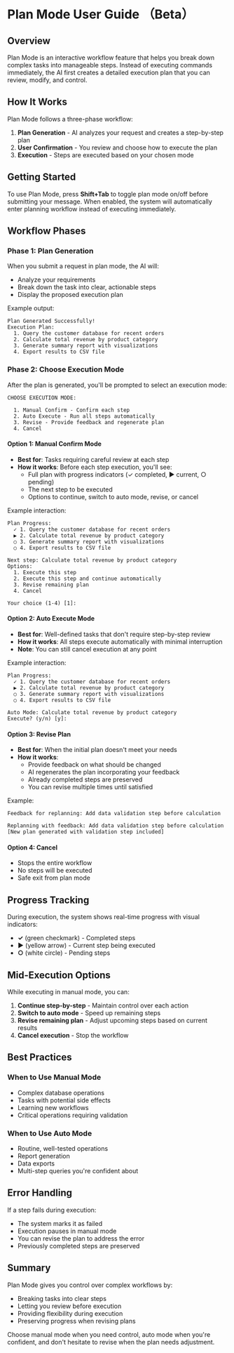 # Plan Mode User Guide （Beta）

## Overview

Plan Mode is an interactive workflow feature that helps you break down complex tasks into manageable steps. Instead of executing commands immediately, the AI first creates a detailed execution plan that you can review, modify, and control.

## How It Works

Plan Mode follows a three-phase workflow:

1. **Plan Generation** - AI analyzes your request and creates a step-by-step plan
2. **User Confirmation** - You review and choose how to execute the plan
3. **Execution** - Steps are executed based on your chosen mode

## Getting Started

To use Plan Mode, press **Shift+Tab** to toggle plan mode on/off before submitting your message. When enabled, the system will automatically enter planning workflow instead of executing immediately.

## Workflow Phases

### Phase 1: Plan Generation

When you submit a request in plan mode, the AI will:

- Analyze your requirements
- Break down the task into clear, actionable steps
- Display the proposed execution plan

Example output:
```
Plan Generated Successfully!
Execution Plan:
  1. Query the customer database for recent orders
  2. Calculate total revenue by product category
  3. Generate summary report with visualizations
  4. Export results to CSV file
```

### Phase 2: Choose Execution Mode

After the plan is generated, you'll be prompted to select an execution mode:

```
CHOOSE EXECUTION MODE:

  1. Manual Confirm - Confirm each step
  2. Auto Execute - Run all steps automatically
  3. Revise - Provide feedback and regenerate plan
  4. Cancel
```

#### Option 1: Manual Confirm Mode

- **Best for**: Tasks requiring careful review at each step
- **How it works**: Before each step execution, you'll see:
  - Full plan with progress indicators (✓ completed, ▶ current, ○ pending)
  - The next step to be executed
  - Options to continue, switch to auto mode, revise, or cancel

Example interaction:
```
Plan Progress:
  ✓ 1. Query the customer database for recent orders
  ▶ 2. Calculate total revenue by product category
  ○ 3. Generate summary report with visualizations
  ○ 4. Export results to CSV file

Next step: Calculate total revenue by product category
Options:
  1. Execute this step
  2. Execute this step and continue automatically
  3. Revise remaining plan
  4. Cancel

Your choice (1-4) [1]:
```

#### Option 2: Auto Execute Mode

- **Best for**: Well-defined tasks that don't require step-by-step review
- **How it works**: All steps execute automatically with minimal interruption
- **Note**: You can still cancel execution at any point

Example interaction:
```
Plan Progress:
  ✓ 1. Query the customer database for recent orders
  ▶ 2. Calculate total revenue by product category
  ○ 3. Generate summary report with visualizations
  ○ 4. Export results to CSV file

Auto Mode: Calculate total revenue by product category
Execute? (y/n) [y]:
```

#### Option 3: Revise Plan

- **Best for**: When the initial plan doesn't meet your needs
- **How it works**:
  - Provide feedback on what should be changed
  - AI regenerates the plan incorporating your feedback
  - Already completed steps are preserved
  - You can revise multiple times until satisfied

Example:
```
Feedback for replanning: Add data validation step before calculation

Replanning with feedback: Add data validation step before calculation
[New plan generated with validation step included]
```

#### Option 4: Cancel

- Stops the entire workflow
- No steps will be executed
- Safe exit from plan mode

## Progress Tracking

During execution, the system shows real-time progress with visual indicators:

- **✓** (green checkmark) - Completed steps
- **▶** (yellow arrow) - Current step being executed
- **○** (white circle) - Pending steps

## Mid-Execution Options

While executing in manual mode, you can:

1. **Continue step-by-step** - Maintain control over each action
2. **Switch to auto mode** - Speed up remaining steps
3. **Revise remaining plan** - Adjust upcoming steps based on current results
4. **Cancel execution** - Stop the workflow

## Best Practices

### When to Use Manual Mode

- Complex database operations
- Tasks with potential side effects
- Learning new workflows
- Critical operations requiring validation

### When to Use Auto Mode

- Routine, well-tested operations
- Report generation
- Data exports
- Multi-step queries you're confident about


## Error Handling

If a step fails during execution:

- The system marks it as failed
- Execution pauses in manual mode
- You can revise the plan to address the error
- Previously completed steps are preserved


## Summary

Plan Mode gives you control over complex workflows by:

- Breaking tasks into clear steps
- Letting you review before execution
- Providing flexibility during execution
- Preserving progress when revising plans

Choose manual mode when you need control, auto mode when you're confident, and don't hesitate to revise when the plan needs adjustment.
